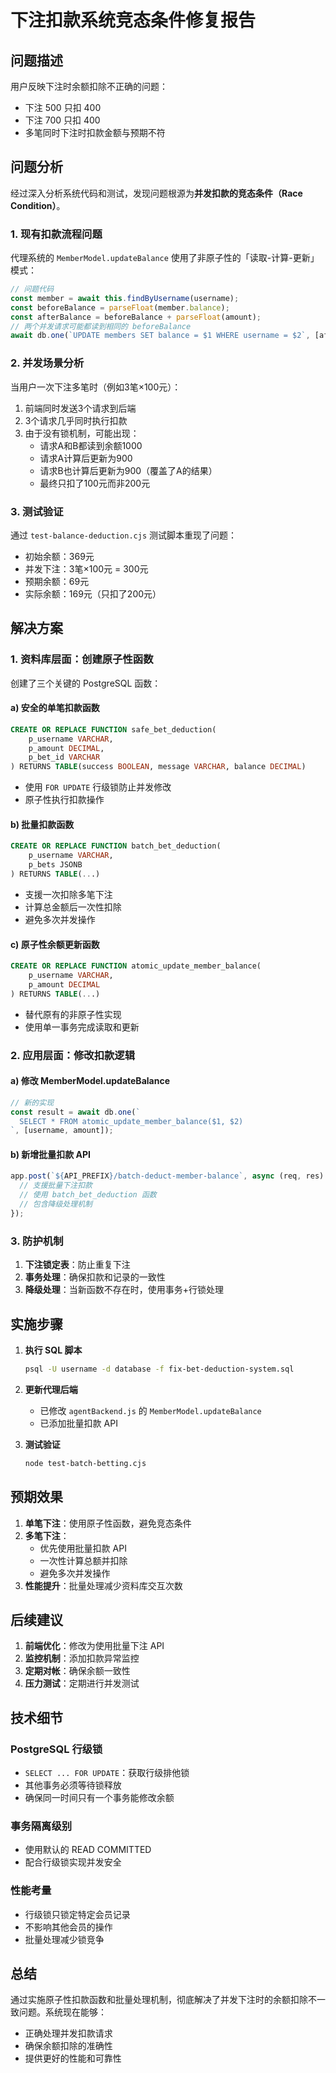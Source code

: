 # 下注扣款系统竞态条件修复报告

## 问题描述

用户反映下注时余额扣除不正确的问题：
- 下注 500 只扣 400
- 下注 700 只扣 400
- 多笔同时下注时扣款金额与预期不符

## 问题分析

经过深入分析系统代码和测试，发现问题根源为**并发扣款的竞态条件（Race Condition）**。

### 1. 现有扣款流程问题

代理系统的 `MemberModel.updateBalance` 使用了非原子性的「读取-计算-更新」模式：

```javascript
// 问题代码
const member = await this.findByUsername(username);
const beforeBalance = parseFloat(member.balance);
const afterBalance = beforeBalance + parseFloat(amount);
// 两个并发请求可能都读到相同的 beforeBalance
await db.one(`UPDATE members SET balance = $1 WHERE username = $2`, [afterBalance, username]);
```

### 2. 并发场景分析

当用户一次下注多笔时（例如3笔×100元）：
1. 前端同时发送3个请求到后端
2. 3个请求几乎同时执行扣款
3. 由于没有锁机制，可能出现：
   - 请求A和B都读到余额1000
   - 请求A计算后更新为900
   - 请求B也计算后更新为900（覆盖了A的结果）
   - 最终只扣了100元而非200元

### 3. 测试验证

通过 `test-balance-deduction.cjs` 测试脚本重现了问题：
- 初始余额：369元
- 并发下注：3笔×100元 = 300元
- 预期余额：69元
- 实际余额：169元（只扣了200元）

## 解决方案

### 1. 资料库层面：创建原子性函数

创建了三个关键的 PostgreSQL 函数：

#### a) 安全的单笔扣款函数
```sql
CREATE OR REPLACE FUNCTION safe_bet_deduction(
    p_username VARCHAR,
    p_amount DECIMAL,
    p_bet_id VARCHAR
) RETURNS TABLE(success BOOLEAN, message VARCHAR, balance DECIMAL)
```
- 使用 `FOR UPDATE` 行级锁防止并发修改
- 原子性执行扣款操作

#### b) 批量扣款函数
```sql
CREATE OR REPLACE FUNCTION batch_bet_deduction(
    p_username VARCHAR,
    p_bets JSONB
) RETURNS TABLE(...)
```
- 支援一次扣除多笔下注
- 计算总金额后一次性扣除
- 避免多次并发操作

#### c) 原子性余额更新函数
```sql
CREATE OR REPLACE FUNCTION atomic_update_member_balance(
    p_username VARCHAR,
    p_amount DECIMAL
) RETURNS TABLE(...)
```
- 替代原有的非原子性实现
- 使用单一事务完成读取和更新

### 2. 应用层面：修改扣款逻辑

#### a) 修改 MemberModel.updateBalance
```javascript
// 新的实现
const result = await db.one(`
  SELECT * FROM atomic_update_member_balance($1, $2)
`, [username, amount]);
```

#### b) 新增批量扣款 API
```javascript
app.post(`${API_PREFIX}/batch-deduct-member-balance`, async (req, res) => {
  // 支援批量下注扣款
  // 使用 batch_bet_deduction 函数
  // 包含降级处理机制
});
```

### 3. 防护机制

1. **下注锁定表**：防止重复下注
2. **事务处理**：确保扣款和记录的一致性
3. **降级处理**：当新函数不存在时，使用事务+行锁处理

## 实施步骤

1. **执行 SQL 脚本**
   ```bash
   psql -U username -d database -f fix-bet-deduction-system.sql
   ```

2. **更新代理后端**
   - 已修改 `agentBackend.js` 的 `MemberModel.updateBalance`
   - 已添加批量扣款 API

3. **测试验证**
   ```bash
   node test-batch-betting.cjs
   ```

## 预期效果

1. **单笔下注**：使用原子性函数，避免竞态条件
2. **多笔下注**：
   - 优先使用批量扣款 API
   - 一次性计算总额并扣除
   - 避免多次并发操作
3. **性能提升**：批量处理减少资料库交互次数

## 后续建议

1. **前端优化**：修改为使用批量下注 API
2. **监控机制**：添加扣款异常监控
3. **定期对帐**：确保余额一致性
4. **压力测试**：定期进行并发测试

## 技术细节

### PostgreSQL 行级锁
- `SELECT ... FOR UPDATE`：获取行级排他锁
- 其他事务必须等待锁释放
- 确保同一时间只有一个事务能修改余额

### 事务隔离级别
- 使用默认的 READ COMMITTED
- 配合行级锁实现并发安全

### 性能考量
- 行级锁只锁定特定会员记录
- 不影响其他会员的操作
- 批量处理减少锁竞争

## 总结

通过实施原子性扣款函数和批量处理机制，彻底解决了并发下注时的余额扣除不一致问题。系统现在能够：
- 正确处理并发扣款请求
- 确保余额扣除的准确性
- 提供更好的性能和可靠性 